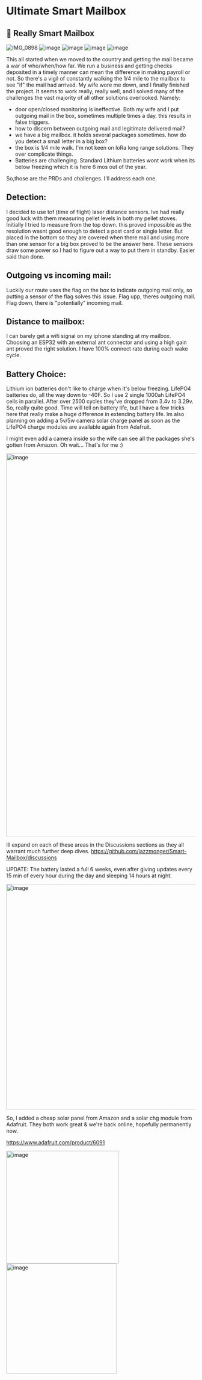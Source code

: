 # Ultimate Smart Mailbox
## 👋 Really Smart Mailbox

![IMG_0898](https://github.com/user-attachments/assets/589818ac-c647-4411-996b-f8bd7c9f2783) ![image](https://github.com/user-attachments/assets/d22fc5bf-06ad-4461-b9f1-45b5aef52140)
![image](https://github.com/user-attachments/assets/7ef88d97-25d6-4b1b-8b45-2d1d94712f97)
![image](https://github.com/user-attachments/assets/d06128d1-f7f8-444b-920e-5a9b431a2094)
![image](https://github.com/user-attachments/assets/e15b5274-1175-4aa9-9c47-7a3dac161b37)

This all started when we moved to the country and getting the mail became a war of who/when/how far.  We run a business and getting checks deposited in a timely manner can mean the difference in making payroll or not.  So there's a vigil of constantly walking the 1/4 mile to the mailbox to see "if" the mail had arrived.  My wife wore me down, and I finally finished the project. It seems to work really, really well, and I solved many of the challenges the vast majority of all other solutions overlooked. Namely:

  - door open/closed monitoring is ineffective.  Both my wife and I put outgoing mail in the box, sometimes multiple times a day. this results in false triggers.
  - how to discern between outgoing mail and legitimate delivered mail?
  - we have a big mailbox. it holds several packages sometimes. how do you detect a small letter in a big box?
  - the box is 1/4 mile walk. I'm not keen on loRa long range solutions. They over complicate things.
  - Batteries are challenging.  Standard Lithium batteries wont work when its below freezing which it is here 6 mos out of the year.

So,those are the PRDs and challenges. I'll address each one.

## Detection:
I decided to use tof (time of flight) laser distance sensors. Ive had really good luck with them measuring pellet levels in both my pellet stoves. Initially I tried to measure from the top down. this proved impossible as the resolution wasnt good enough to detect a post card or single letter.  But placed in the bottom so they are covered when there mail and using more than one sensor for a big box proved to be the answer here. These sensors draw some power so I had to figure out a way to put them in standby. Easier said than done.

## Outgoing vs incoming mail: 
Luckily our route uses the flag on the box to indicate outgoing mail only, so putting a sensor of the flag solves this issue.  Flag upp, theres outgoing mail.  Flag down, there is "potentially" incoming mail.

## Distance to mailbox: 
I can barely get a wifi signal on my iphone standing at my mailbox. Choosing an ESP32 with an external ant connector and using a high gain ant proved the right solution. I have 100% connect rate during each wake cycle.

## Battery Choice: 
Lithium ion batteries don't like to charge when it's below freezing. LifePO4 batteries do, all the way down to -40F. So I use 2 single 1000ah LifePO4 cells in parallel.  After over 2500 cycles they've dropped from 3.4v to 3.29v. So, really quite good.  Time will tell on battery life, but I have a few tricks here that really make a huge difference in extending battery life. Im also planning on adding a 5v/5w camera solar charge panel as soon as the LifePO4 charge modules are available again from Adafruit.

I might even add a camera inside so the wife can see all the packages she's gotten from Amazon.  Oh wait... That's for me :)

<img width="1019" alt="image" src="https://github.com/user-attachments/assets/dfdec941-0bc4-4731-8959-b0a08b416819">

Ill expand on each of these areas in the Discussions sections as they all warrant much further deep dives. 
https://github.com/jazzmonger/Smart-Mailbox/discussions

UPDATE:
The battery lasted a full 6 weeks, even after giving updates every 15 min of every hour during the day and sleeping 14 hours at night.

<img width="600" alt="image" src="https://github.com/user-attachments/assets/5e91798f-1a4c-437a-9105-0fe9d54a78e9" />

So, I added a cheap solar panel from Amazon and a solar chg module from Adafruit.  They both work great & we're back online, hopefully permanently now.

https://www.adafruit.com/product/6091

<img width="300" alt="image" src="https://github.com/user-attachments/assets/5146d28e-c37b-4a5c-8791-fcbbf8961a29" />

<img width="293" alt="image" src="https://github.com/user-attachments/assets/07a0632d-131b-47ab-ae4f-d1c2834ddd89" />
